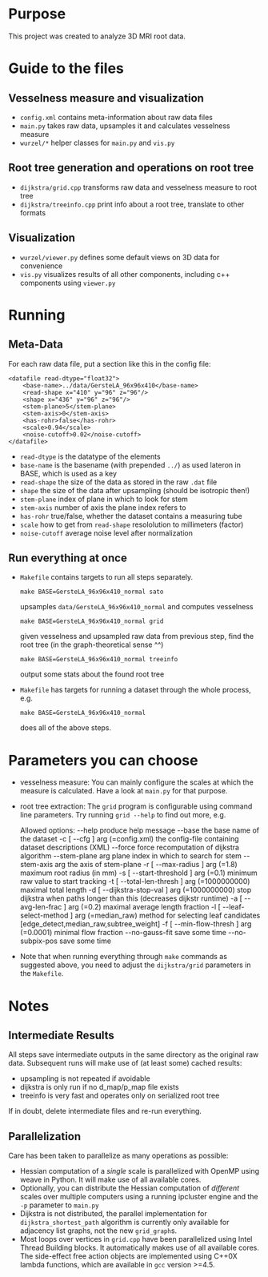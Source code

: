 # Purpose

This project was created to analyze 3D MRI root data.


# Guide to the files

## Vesselness measure and visualization

- `config.xml` contains meta-information about raw data files
- `main.py`    takes raw data, upsamples it and calculates vesselness measure
- `wurzel/*`   helper classes for `main.py` and `vis.py`

## Root tree generation and operations on root tree

- `dijkstra/grid.cpp`     transforms raw data and vesselness measure to root tree
- `dijkstra/treeinfo.cpp` print info about a root tree, translate to other formats

## Visualization

- `wurzel/viewer.py`  defines some default views on 3D data for convenience
- `vis.py`            visualizes results of all other components, including c++ components using `viewer.py`

# Running

## Meta-Data

For each raw data file, put a section like this in the config file:

	<datafile read-dtype="float32">
		<base-name>../data/GersteLA_96x96x410</base-name>
		<read-shape x="410" y="96" z="96"/>
		<shape x="436" y="96" z="96"/>
		<stem-plane>5</stem-plane>
		<stem-axis>0</stem-axis>
		<has-rohr>false</has-rohr>
		<scale>0.94</scale>
		<noise-cutoff>0.02</noise-cutoff>
	</datafile>

- `read-dtype` is the datatype of the elements
- `base-name` is the basename (with prepended `../`) as used lateron in BASE, which is used as a key
- `read-shape` the size of the data as stored in the raw `.dat` file
- `shape`     the size of the data after upsampling (should be isotropic then!)
- `stem-plane` index of plane in which to look for stem
- `stem-axis` number of axis the plane index refers to
- `has-rohr`  true/false, whether the dataset contains a measuring tube
- `scale`     how to get from `read-shape` resololution to millimeters (factor)
- `noise-cutoff` average noise level after normalization

## Run everything at once

- `Makefile` contains targets to run all steps separately.

  `make BASE=GersteLA_96x96x410_normal sato`

  upsamples `data/GersteLA_96x96x410_normal` and computes vesselness

  `make BASE=GersteLA_96x96x410_normal grid`

  given vesselness and upsampled raw data from previous step, find the root tree (in the graph-theoretical sense ^^)

  `make BASE=GersteLA_96x96x410_normal treeinfo`

  output some stats about the found root tree

- `Makefile` has targets for running a dataset through the whole process, e.g.

  `make BASE=GersteLA_96x96x410_normal`

  does all of the above steps.

# Parameters you can choose

- vesselness measure: You can mainly configure the scales at which the measure
  is calculated. Have a look at `main.py` for that purpose.

- root tree extraction: The `grid` program is configurable using command line parameters.
  Try running `grid --help` to find out more, e.g.

	Allowed options:
	  --help                                produce help message
	  --base                                the base name of the dataset
	  -c [ --cfg ] arg (=config.xml)        the config-file containing dataset
	                                        descriptions (XML)
	  --force                               force recomputation of dijkstra
	                                        algorithm
	  --stem-plane arg                      plane index in which to search for stem
	  --stem-axis arg                       the axis of stem-plane
	  -r [ --max-radius ] arg (=1.8)        maximum root radius (in mm)
	  -s [ --start-threshold ] arg (=0.1)
	                                        minimum raw value to start tracking
	  -t [ --total-len-thresh ] arg (=1000000000)
	                                        maximal total length
	  -d [ --dijkstra-stop-val ] arg (=1000000000)
	                                        stop dijkstra when paths longer than
	                                        this (decreases dijkstr runtime)
	  -a [ --avg-len-frac ] arg (=0.2)
	                                        maximal average length fraction
	  -l [ --leaf-select-method ] arg (=median_raw)
	                                        method for selecting leaf candidates
	                                        [edge_detect,median_raw,subtree_weight]
	  -f [ --min-flow-thresh ] arg (=0.0001)
	                                        minimal flow fraction
	  --no-gauss-fit                        save some time
	  --no-subpix-pos                       save some time

- Note that when running everything through `make` commands as suggested above,
  you need to adjust the `dijkstra/grid` parameters in the `Makefile`.


# Notes

## Intermediate Results

All steps save intermediate outputs in the same directory as the original raw data.
Subsequent runs will make use of (at least some) cached results:

- upsampling is not repeated if avoidable
- dijkstra is only run if no d_map/p_map file exists
- treeinfo is very fast and operates only on serialized root tree

If in doubt, delete intermediate files and re-run everything.

## Parallelization

Care has been taken to parallelize as many operations as possible:

- Hessian computation of a *single* scale is parallelized with OpenMP using
  weave in Python. It will make use of all available cores.
- Optionally, you can distribute the Hessian computation of *different* scales
  over multiple computers using a running ipcluster engine and the `-p`
  parameter to `main.py`
- Dijkstra is not distributed, the parallel implementation for
  `dijkstra_shortest_path` algorithm is currently only available for adjacency
  list graphs, not the new `grid_graph`s.
- Most loops over vertices in `grid.cpp` have been parallelized using
  Intel Thread Building blocks. It automatically makes use of all available
  cores. The side-effect free action objects are implemented using
  C++0X lambda functions, which are available in `gcc` version >=4.5.
